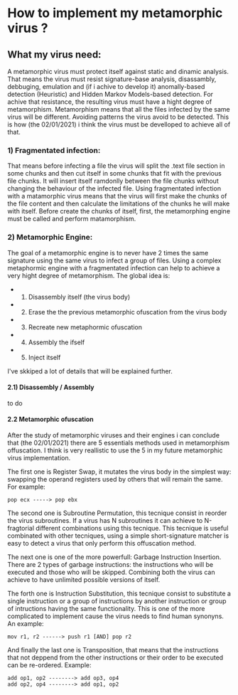 # How to implement my metamorphic virus ?

## What my virus need:
A metamorphic virus must protect itself against static and dinamic analysis. That means the virus must resist signature-base analysis, disassambly, debbuging, emulation and (if i achive to develop it) anomally-based detection (Heuristic) and Hidden Markov Models-based detection. For achive that resistance, the resulting virus must have a hight degree of metamorphism. Metamorphism means that all the files infected by the same virus will be different. Avoiding patterns the virus avoid to be detected. This is how (the 02/01/2021) i think the virus must be develloped to achieve all of that.

### 1) Fragmentated infection:
That means before infecting a file the virus will split the .text file section in some chunks and then cut itself in some chunks that fit with the previous file        chunks. It will insert itself ramdonlly between the file chunks without changing the behaviour of the infected file. Using fragmentated infection with a matamorphic virus means that the virus will first make the chunks of the file content and then calculate the limitations of the chunks he will make with itself. Before create the chunks of itself, first, the metamorphing engine must be called and perform matamorphism.

### 2) Metamorphic Engine:
The goal of a metamorphic engine is to never have 2 times the same signature using the same virus to infect a group of files. Using a complex metaphormic engine with a fragmentated infection can help to achieve a very hight degree of metamorphism. The global idea is:
- 1) Disassembly itself (the virus body)
- 2) Erase the the previous metamorphic ofuscation from the virus body
- 3) Recreate new metaphormic ofuscation
- 4) Assembly the ifself
- 5) Inject itself

I've skkiped a lot of details that will be explained further.

#### 2.1) Disassembly / Assembly
to do

#### 2.2 Metamorphic ofuscation
After the study of metamorphic viruses and their engines i can conclude that (the 02/01/2021) there are 5 essentials methods used in metamorphism offuscation. I think is very reallistic to use the 5 in my future metamorphic virus implementation.

The first one is Register Swap, it mutates the virus body in the simplest way: swapping the operand registers used by others that will remain the same. For example: 
```
pop ecx -----> pop ebx
```

The second one is Subroutine Permutation, this tecnique consist in reorder the virus subroutines. If a virus has N subroutines it can achieve to N-fragtorial different combinations using this tecnique. This tecnique is useful combinated with other tecniques, using a simple short-signature matcher is easy to detect a virus that only perform this offuscation method.

The next one is one of the more powerfull: Garbage Instruction Insertion. There are 2 types of garbage instructions: the instructions who will be executed and those who will be skipped. Combining both the virus can achieve to have unlimited possible versions of itself.

The forth one is Instruction Substitution, this tecnique consist to substitute a single instruction or a group of instructions by another instruction or group of intructions having the same functionality. This is one of the more complicated to implement cause the virus needs to find human synonyns. An example:
```
mov r1, r2 ------> push r1 [AND] pop r2
```

And finally the last one is Transposition, that means that the instructions that not deppend from the other instructions or their order to be executed  can be re-ordered. Example:
```
add op1, op2 --------> add op3, op4
add op2, op4 --------> add op1, op2
```



